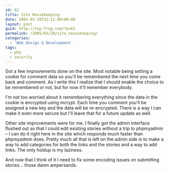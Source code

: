 ```yaml
---
id: 62
title: Site Housekeeping
date: 2005-03-28T22:11:00+00:00
layout: post
guid: http://top-frog.com/?p=62
permalink: /2005/03/28/site_housekeeping/
categories:
  - 'Web Design & Development'
tags:
  - php
  - security
---
```

Got a few improvements done on the site. Most notable being setting a cookie for comment data so you'll be remembered the next time you come back and comment. As I write this I realize that I should enable the choice to be remembered or not, but for now it'll remember everybody.

I'm not too worried about it remembering everything since the data in the cookie is encrypted using mcrypt. Each time you comment you'll be assigned a new key and the data will be re-encrypted. There is a way I can make it even more secure but I'll leave that for a future update as well.

Other site improvements were for me. I finally got the admin interface flushed out so that I could edit existing stories without a trip to phpmyadmin – I can do it right here in the site which responds much faster than phpmyadmin does. Pretty much all that is left on the admin side is to make a way to add categories for both the links and the stories and a way to add links. The only holdup is my laziness.

And now that I think of it I need to fix some encoding issues on submitting stories… those damn ampersands.